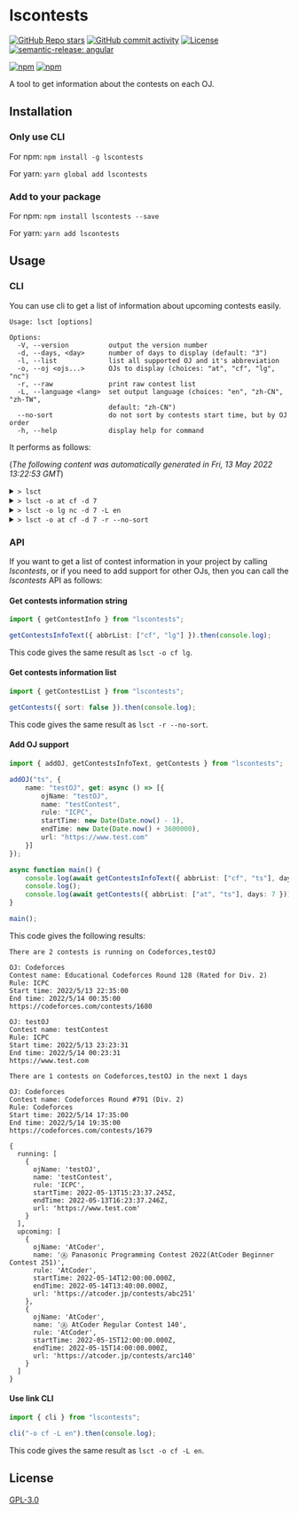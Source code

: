 # lscontests

[![GitHub Repo stars](https://img.shields.io/github/stars/StableAgOH/lscontests?style=social)](https://github.com/StableAgOH/lscontests)
[![GitHub commit activity](https://img.shields.io/github/commit-activity/m/StableAgOH/lscontests?logo=github)](https://github.com/StableAgOH/lscontests)
[![License](https://img.shields.io/github/license/StableAgOH/lscontests)](https://github.com/StableAgOH/lscontests)
[![semantic-release: angular](https://img.shields.io/badge/semantic--release-angular-e10079?logo=semantic-release)](https://github.com/semantic-release/semantic-release)

[![npm](https://img.shields.io/npm/v/lscontests?logo=npm)](https://www.npmjs.com/package/lscontests)
[![npm](https://img.shields.io/npm/dw/lscontests?logo=npm)](https://www.npmjs.com/package/lscontests)

A tool to get information about the contests on each OJ.

## Installation

### Only use CLI

For npm: `npm install -g lscontests`

For yarn: `yarn global add lscontests`

### Add to your package

For npm: `npm install lscontests --save`

For yarn: `yarn add lscontests`

## Usage

### CLI

You can use cli to get a list of information about upcoming contests easily.

<!-- block_help begin -->
```text
Usage: lsct [options]

Options:
  -V, --version          output the version number
  -d, --days, <day>      number of days to display (default: "3")
  -l, --list             list all supported OJ and it's abbreviation
  -o, --oj <ojs...>      OJs to display (choices: "at", "cf", "lg", "nc")
  -r, --raw              print raw contest list
  -L, --language <lang>  set output language (choices: "en", "zh-CN", "zh-TW",
                         default: "zh-CN")
  --no-sort              do not sort by contests start time, but by OJ order
  -h, --help             display help for command
```
<!-- block_help end -->

It performs as follows:

<!-- block_cli begin -->
(*The following content was automatically generated in Fri, 13 May 2022 13:22:53 GMT*)

<details>
<summary> <code>> lsct </code> </summary>

```text
最近的 3 天内在 AtCoder,Codeforces,Luogu,NowCoder 上有 12 场比赛

比赛平台: NowCoder
比赛名称：牛客竞赛博弈专题班 Sprague-Grundy 函数（SG 函数、图游戏、Nim 和）
赛制: ICPC
开始时间: 5/13/2022, 04:00:00
结束时间: 5/21/2022, 13:00:00
https://ac.nowcoder.com/acm/contest/34655

比赛平台: NowCoder
比赛名称: 2022 图论班第一章图匹配例题与习题
赛制: ICPC
开始时间: 5/13/2022, 06:00:00
结束时间: 5/30/2022, 08:00:00
https://ac.nowcoder.com/acm/contest/34649

比赛平台: NowCoder
比赛名称：牛客挑战赛 60
赛制: ICPC
开始时间: 5/13/2022, 11:00:00
结束时间: 5/13/2022, 14:00:00
https://ac.nowcoder.com/acm/contest/11200

比赛平台: Codeforces
比赛名称: Educational Codeforces Round 128 (Rated for Div. 2)
赛制: ICPC
开始时间: 5/13/2022, 14:35:00
结束时间: 5/13/2022, 16:35:00
https://codeforces.com/contests/1680

比赛平台: NowCoder
比赛名称：第二届天元编程邀请赛（提高组）
赛制: IOI
开始时间: 5/14/2022, 04:30:00
结束时间: 5/14/2022, 09:00:00
https://ac.nowcoder.com/acm/contest/33335

比赛平台: NowCoder
比赛名称：第二届天元编程邀请赛（普及组）
赛制: IOI
开始时间: 5/14/2022, 04:30:00
结束时间: 5/14/2022, 08:00:00
https://ac.nowcoder.com/acm/contest/33341

比赛平台: NowCoder
比赛名称：第十八届西南科技大学 ACM 程序设计竞赛（同步赛）
赛制: ICPC
开始时间: 5/14/2022, 05:00:00
结束时间: 5/14/2022, 10:00:00
https://ac.nowcoder.com/acm/contest/33540

比赛平台: Luogu
比赛名称: 【LGR-109】洛谷 5 月月赛 II & Windy Round 6
赛制: IOI
开始时间: 5/14/2022, 06:00:00
结束时间: 5/14/2022, 10:00:00
https://www.luogu.com.cn/contest/68326

比赛平台: Codeforces
比赛名称: Codeforces Round #791 (Div. 2)
赛制: Codeforces
开始时间: 5/14/2022, 09:35:00
结束时间: 5/14/2022, 11:35:00
https://codeforces.com/contests/1679

比赛平台: AtCoder
比赛名称: Ⓐ Panasonic Programming Contest 2022 (AtCoder Beginner Contest 251)
赛制: AtCoder
开始时间: 5/14/2022, 12:00:00
结束时间: 5/14/2022, 13:40:00
https://atcoder.jp/contests/abc251

比赛平台: Luogu
比赛名称: 「WHOI」Round 1
赛制: IOI
开始时间: 5/15/2022, 06:00:00
结束时间: 5/15/2022, 10:00:00
https://www.luogu.com.cn/contest/67377

比赛平台: AtCoder
比赛名称: Ⓐ AtCoder Regular Contest 140
赛制: AtCoder
开始时间: 5/15/2022, 12:00:00
结束时间: 5/15/2022, 14:00:00
https://atcoder.jp/contests/arc140
```

</details>

<details>
<summary> <code>> lsct -o at cf -d 7</code> </summary>

```text
最近的 7 天内在 AtCoder,Codeforces 上有 4 场比赛

比赛平台: Codeforces
比赛名称: Educational Codeforces Round 128 (Rated for Div. 2)
赛制: ICPC
开始时间: 5/13/2022, 14:35:00
结束时间: 5/13/2022, 16:35:00
https://codeforces.com/contests/1680

比赛平台: Codeforces
比赛名称: Codeforces Round #791 (Div. 2)
赛制: Codeforces
开始时间: 5/14/2022, 09:35:00
结束时间: 5/14/2022, 11:35:00
https://codeforces.com/contests/1679

比赛平台: AtCoder
比赛名称: Ⓐ Panasonic Programming Contest 2022 (AtCoder Beginner Contest 251)
赛制: AtCoder
开始时间: 5/14/2022, 12:00:00
结束时间: 5/14/2022, 13:40:00
https://atcoder.jp/contests/abc251

比赛平台: AtCoder
比赛名称: Ⓐ AtCoder Regular Contest 140
赛制: AtCoder
开始时间: 5/15/2022, 12:00:00
结束时间: 5/15/2022, 14:00:00
https://atcoder.jp/contests/arc140
```

</details>

<details>
<summary> <code>> lsct -o lg nc -d 7 -L en</code> </summary>

```text
8 contests on Luogu,NowCoder in the last 7 days

OJ: NowCoder
Contest name: 牛客竞赛博弈专题班 Sprague-Grundy 函数（SG 函数、图游戏、Nim 和）
Rule: ICPC
Start time: 5/13/2022, 04:00:00
End time: 5/21/2022, 13:00:00
https://ac.nowcoder.com/acm/contest/34655

OJ: NowCoder
Contest name: 2022 图论班第一章图匹配例题与习题
Rule: ICPC
Start time: 5/13/2022, 06:00:00
End time: 5/30/2022, 08:00:00
https://ac.nowcoder.com/acm/contest/34649

OJ: NowCoder
Contest name: 牛客挑战赛 60
Rule: ICPC
Start time: 5/13/2022, 11:00:00
End time: 5/13/2022, 14:00:00
https://ac.nowcoder.com/acm/contest/11200

OJ: NowCoder
Contest name: 第二届天元编程邀请赛（提高组）
Rule: IOI
Start time: 5/14/2022, 04:30:00
End time: 5/14/2022, 09:00:00
https://ac.nowcoder.com/acm/contest/33335

OJ: NowCoder
Contest name: 第二届天元编程邀请赛（普及组）
Rule: IOI
Start time: 5/14/2022, 04:30:00
End time: 5/14/2022, 08:00:00
https://ac.nowcoder.com/acm/contest/33341

OJ: NowCoder
Contest name: 第十八届西南科技大学 ACM 程序设计竞赛（同步赛）
Rule: ICPC
Start time: 5/14/2022, 05:00:00
End time: 5/14/2022, 10:00:00
https://ac.nowcoder.com/acm/contest/33540

OJ: Luogu
Contest name: 【LGR-109】洛谷 5 月月赛 II & Windy Round 6
Rule: IOI
Start time: 5/14/2022, 06:00:00
End time: 5/14/2022, 10:00:00
https://www.luogu.com.cn/contest/68326

OJ: Luogu
Contest name: 「WHOI」Round 1
Rule: IOI
Start time: 5/15/2022, 06:00:00
End time: 5/15/2022, 10:00:00
https://www.luogu.com.cn/contest/67377
```

</details>

<details>
<summary> <code>> lsct -o at cf -d 7 -r --no-sort</code> </summary>

```json
[
  {
    "ojName": "AtCoder",
    "name": "Ⓐ Panasonic Programming Contest 2022(AtCoder Beginner Contest 251)",
    "rule": "AtCoder",
    "startTime": "2022-05-14T12:00:00.000Z",
    "endTime": "2022-05-14T13:40:00.000Z",
    "url": "https://atcoder.jp/contests/abc251"
  },
  {
    "ojName": "AtCoder",
    "name": "Ⓐ AtCoder Regular Contest 140",
    "rule": "AtCoder",
    "startTime": "2022-05-15T12:00:00.000Z",
    "endTime": "2022-05-15T14:00:00.000Z",
    "url": "https://atcoder.jp/contests/arc140"
  },
  {
    "ojName": "Codeforces",
    "name": "Codeforces Round #791 (Div. 2)",
    "rule": "Codeforces",
    "startTime": "2022-05-14T09:35:00.000Z",
    "endTime": "2022-05-14T11:35:00.000Z",
    "url": "https://codeforces.com/contests/1679"
  },
  {
    "ojName": "Codeforces",
    "name": "Educational Codeforces Round 128 (Rated for Div. 2)",
    "rule": "ICPC",
    "startTime": "2022-05-13T14:35:00.000Z",
    "endTime": "2022-05-13T16:35:00.000Z",
    "url": "https://codeforces.com/contests/1680"
  }
]
```

</details>
<!-- block_cli end -->

### API

If you want to get a list of contest information in your project by calling *lscontests*, or if you need to add support for other OJs, then you can call the *lscontests* API as follows:

#### Get contests information string

```typescript
import { getContestInfo } from "lscontests";

getContestsInfoText({ abbrList: ["cf", "lg"] }).then(console.log);
```

This code gives the same result as `lsct -o cf lg`.

#### Get contests information list

```typescript
import { getContestList } from "lscontests";

getContests({ sort: false }).then(console.log);
```

This code gives the same result as `lsct -r --no-sort`.

#### Add OJ support

```typescript
import { addOJ, getContestsInfoText, getContests } from "lscontests";

addOJ("ts", {
    name: "testOJ", get: async () => [{
        ojName: "testOJ",
        name: "testContest",
        rule: "ICPC",
        startTime: new Date(Date.now() - 1),
        endTime: new Date(Date.now() + 3600000),
        url: "https://www.test.com"
    }]
});

async function main() {
    console.log(await getContestsInfoText({ abbrList: ["cf", "ts"], days: 1 }, "en"));
    console.log();
    console.log(await getContests({ abbrList: ["at", "ts"], days: 7 }));
}

main();
```

This code gives the following results:

```text
There are 2 contests is running on Codeforces,testOJ

OJ: Codeforces
Contest name: Educational Codeforces Round 128 (Rated for Div. 2)
Rule: ICPC
Start time: 2022/5/13 22:35:00
End time: 2022/5/14 00:35:00
https://codeforces.com/contests/1680

OJ: testOJ
Contest name: testContest
Rule: ICPC
Start time: 2022/5/13 23:23:31
End time: 2022/5/14 00:23:31
https://www.test.com

There are 1 contests on Codeforces,testOJ in the next 1 days

OJ: Codeforces
Contest name: Codeforces Round #791 (Div. 2)
Rule: Codeforces
Start time: 2022/5/14 17:35:00
End time: 2022/5/14 19:35:00
https://codeforces.com/contests/1679

{
  running: [
    {
      ojName: 'testOJ',
      name: 'testContest',
      rule: 'ICPC',
      startTime: 2022-05-13T15:23:37.245Z,
      endTime: 2022-05-13T16:23:37.246Z,
      url: 'https://www.test.com'
    }
  ],
  upcoming: [
    {
      ojName: 'AtCoder',
      name: 'Ⓐ Panasonic Programming Contest 2022(AtCoder Beginner Contest 251)',
      rule: 'AtCoder',
      startTime: 2022-05-14T12:00:00.000Z,
      endTime: 2022-05-14T13:40:00.000Z,
      url: 'https://atcoder.jp/contests/abc251'
    },
    {
      ojName: 'AtCoder',
      name: 'Ⓐ AtCoder Regular Contest 140',
      rule: 'AtCoder',
      startTime: 2022-05-15T12:00:00.000Z,
      endTime: 2022-05-15T14:00:00.000Z,
      url: 'https://atcoder.jp/contests/arc140'
    }
  ]
}
```

#### Use link CLI

```typescript
import { cli } from "lscontests";

cli("-o cf -L en").then(console.log);
```

This code gives the same result as `lsct -o cf -L en`.

## License

[GPL-3.0](https://www.gnu.org/licenses/gpl-3.0.html)
